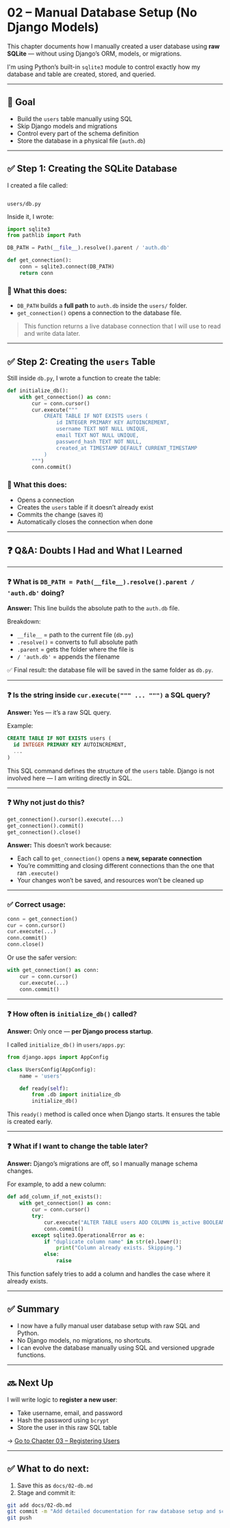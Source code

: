 
# 02 – Manual Database Setup (No Django Models)

This chapter documents how I manually created a user database using **raw SQLite** — without using Django’s ORM, models, or migrations.

I'm using Python’s built-in `sqlite3` module to control exactly how my database and table are created, stored, and queried.

---

## 🎯 Goal

- Build the `users` table manually using SQL
- Skip Django models and migrations
- Control every part of the schema definition
- Store the database in a physical file (`auth.db`)

---

## ✅ Step 1: Creating the SQLite Database

I created a file called:

```

users/db.py

````

Inside it, I wrote:

```python
import sqlite3
from pathlib import Path

DB_PATH = Path(__file__).resolve().parent / 'auth.db'

def get_connection():
    conn = sqlite3.connect(DB_PATH)
    return conn
````

### 📌 What this does:

* `DB_PATH` builds a **full path** to `auth.db` inside the `users/` folder.
* `get_connection()` opens a connection to the database file.

> This function returns a live database connection that I will use to read and write data later.

---

## ✅ Step 2: Creating the `users` Table

Still inside `db.py`, I wrote a function to create the table:

```python
def initialize_db():
    with get_connection() as conn:
        cur = conn.cursor()
        cur.execute("""
            CREATE TABLE IF NOT EXISTS users (
                id INTEGER PRIMARY KEY AUTOINCREMENT,
                username TEXT NOT NULL UNIQUE,
                email TEXT NOT NULL UNIQUE,
                password_hash TEXT NOT NULL,
                created_at TIMESTAMP DEFAULT CURRENT_TIMESTAMP
            )
        """)
        conn.commit()
```

### 📌 What this does:

* Opens a connection
* Creates the `users` table if it doesn’t already exist
* Commits the change (saves it)
* Automatically closes the connection when done

---

## ❓ Q\&A: Doubts I Had and What I Learned

---

### ❓ What is `DB_PATH = Path(__file__).resolve().parent / 'auth.db'` doing?

**Answer:**
This line builds the absolute path to the `auth.db` file.

Breakdown:

* `__file__` = path to the current file (`db.py`)
* `.resolve()` = converts to full absolute path
* `.parent` = gets the folder where the file is
* `/ 'auth.db'` = appends the filename

✅ Final result: the database file will be saved in the same folder as `db.py`.

---

### ❓ Is the string inside `cur.execute(""" ... """)` a SQL query?

**Answer:**
Yes — it’s a raw SQL query.

Example:

```sql
CREATE TABLE IF NOT EXISTS users (
  id INTEGER PRIMARY KEY AUTOINCREMENT,
  ...
)
```

This SQL command defines the structure of the `users` table. Django is not involved here — I am writing directly in SQL.

---

### ❓ Why not just do this?

```python
get_connection().cursor().execute(...)
get_connection().commit()
get_connection().close()
```

**Answer:**
This doesn’t work because:

* Each call to `get_connection()` opens a **new, separate connection**
* You’re committing and closing different connections than the one that ran `.execute()`
* Your changes won’t be saved, and resources won’t be cleaned up

---

### ✅ Correct usage:

```python
conn = get_connection()
cur = conn.cursor()
cur.execute(...)
conn.commit()
conn.close()
```

Or use the safer version:

```python
with get_connection() as conn:
    cur = conn.cursor()
    cur.execute(...)
    conn.commit()
```

---

### ❓ How often is `initialize_db()` called?

**Answer:**
Only once — **per Django process startup**.

I called `initialize_db()` in `users/apps.py`:

```python
from django.apps import AppConfig

class UsersConfig(AppConfig):
    name = 'users'

    def ready(self):
        from .db import initialize_db
        initialize_db()
```

This `ready()` method is called once when Django starts. It ensures the table is created early.

---

### ❓ What if I want to change the table later?

**Answer:**
Django’s migrations are off, so I manually manage schema changes.

For example, to add a new column:

```python
def add_column_if_not_exists():
    with get_connection() as conn:
        cur = conn.cursor()
        try:
            cur.execute("ALTER TABLE users ADD COLUMN is_active BOOLEAN DEFAULT 1")
            conn.commit()
        except sqlite3.OperationalError as e:
            if "duplicate column name" in str(e).lower():
                print("Column already exists. Skipping.")
            else:
                raise
```

This function safely tries to add a column and handles the case where it already exists.

---

## ✅ Summary

* I now have a fully manual user database setup with raw SQL and Python.
* No Django models, no migrations, no shortcuts.
* I can evolve the database manually using SQL and versioned upgrade functions.

---

## 🔜 Next Up

I will write logic to **register a new user**:

* Take username, email, and password
* Hash the password using `bcrypt`
* Store the user in this raw SQL table

→ [Go to Chapter 03 – Registering Users](03-register.md)



---

## ✅ What to do next:

1. Save this as `docs/02-db.md`
2. Stage and commit it:

```bash
git add docs/02-db.md
git commit -m "Add detailed documentation for raw database setup and schema handling"
git push
````

